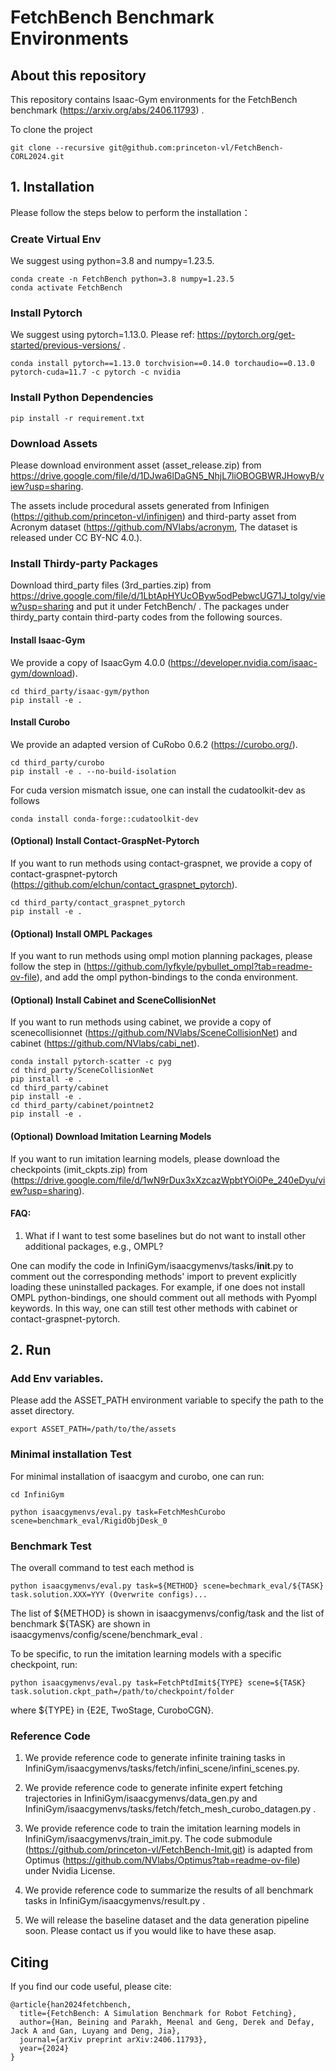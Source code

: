 # FetchBench Benchmark Environments


## About this repository

This repository contains Isaac-Gym environments for the FetchBench benchmark (https://arxiv.org/abs/2406.11793) .

To clone the project

```
git clone --recursive git@github.com:princeton-vl/FetchBench-CORL2024.git
```


## 1. Installation

Please follow the steps below to perform the installation：

### Create Virtual Env

We suggest using python=3.8 and numpy=1.23.5.

```
conda create -n FetchBench python=3.8 numpy=1.23.5
conda activate FetchBench
```

### Install Pytorch

We suggest using pytorch=1.13.0. Please ref: https://pytorch.org/get-started/previous-versions/ .

```
conda install pytorch==1.13.0 torchvision==0.14.0 torchaudio==0.13.0 pytorch-cuda=11.7 -c pytorch -c nvidia
```

### Install Python Dependencies

```
pip install -r requirement.txt
```

### Download Assets

Please download environment asset (asset_release.zip) from https://drive.google.com/file/d/1DJwa6lDaGN5_NhjL7liOBOGBWRJHowyB/view?usp=sharing.

The assets include procedural assets generated from Infinigen (https://github.com/princeton-vl/infinigen) and third-party asset from Acronym dataset (https://github.com/NVlabs/acronym, The dataset is released under CC BY-NC 4.0.).

### Install Thirdy-party Packages

Download third_party files (3rd_parties.zip) from https://drive.google.com/file/d/1LbtApHYUcOByw5odPebwcUG71J_tolgy/view?usp=sharing and put it under FetchBench/ . The packages under thirdy_party contain third-party codes from the following sources.

#### Install Isaac-Gym

We provide a copy of IsaacGym 4.0.0 (https://developer.nvidia.com/isaac-gym/download).

```
cd third_party/isaac-gym/python
pip install -e .
```

#### Install Curobo

We provide an adapted version of CuRobo 0.6.2 (https://curobo.org/).

```
cd third_party/curobo
pip install -e . --no-build-isolation
```

For cuda version mismatch issue, one can install the cudatoolkit-dev as follows

```
conda install conda-forge::cudatoolkit-dev
```

#### (Optional) Install Contact-GraspNet-Pytorch

If you want to run methods using contact-graspnet, we provide a copy of contact-graspnet-pytorch (https://github.com/elchun/contact_graspnet_pytorch).

```
cd third_party/contact_graspnet_pytorch
pip install -e .
```

#### (Optional) Install OMPL Packages

If you want to run methods using ompl motion planning packages, please follow the step in (https://github.com/lyfkyle/pybullet_ompl?tab=readme-ov-file), and add the ompl python-bindings to the conda environment.

#### (Optional) Install Cabinet and SceneCollisionNet

If you want to run methods using cabinet, we provide a copy of scenecollisionnet (https://github.com/NVlabs/SceneCollisionNet) and cabinet (https://github.com/NVlabs/cabi_net).

```
conda install pytorch-scatter -c pyg
cd third_party/SceneCollisionNet
pip install -e .
cd third_party/cabinet
pip install -e .
cd third_party/cabinet/pointnet2
pip install -e .
```

#### (Optional) Download Imitation Learning Models

If you want to run imitation learning models, please download the checkpoints (imit_ckpts.zip) from (https://drive.google.com/file/d/1wN9rDux3xXzcazWpbtYOi0Pe_240eDyu/view?usp=sharing).

#### FAQ:

1. What if I want to test some baselines but do not want to install other additional packages, e.g., OMPL?

One can modify the code in InfiniGym/isaacgymenvs/tasks/__init__.py to comment out the corresponding methods' import to prevent explicitly loading these uninstalled packages. For example, if one does not install OMPL python-bindings, one should comment out all methods with Pyompl keywords. In this way, one can still test other methods with cabinet or contact-graspnet-pytorch.

## 2. Run


### Add Env variables.

Please add the ASSET_PATH environment variable to specify the path to the asset directory.

```
export ASSET_PATH=/path/to/the/assets
```

### Minimal installation Test

For minimal installation of isaacgym and curobo, one can run:

```
cd InfiniGym

python isaacgymenvs/eval.py task=FetchMeshCurobo scene=benchmark_eval/RigidObjDesk_0
```
### Benchmark Test

The overall command to test each method is

``` 
python isaacgymenvs/eval.py task=${METHOD} scene=bechmark_eval/${TASK} task.solution.XXX=YYY (Overwrite configs)...
```

The list of \${METHOD} is shown in isaacgymenvs/config/task and the list of benchmark \${TASK} are shown in isaacgymenvs/config/scene/benchmark_eval .

To be specific, to run the imitation learning models with a specific checkpoint, run:

```
python isaacgymenvs/eval.py task=FetchPtdImit${TYPE} scene=${TASK} task.solution.ckpt_path=/path/to/checkpoint/folder
```
where ${TYPE} in \{E2E, TwoStage, CuroboCGN\}.

### Reference Code

1. We provide reference code to generate infinite training tasks in InfiniGym/isaacgymenvs/tasks/fetch/infini_scene/infini_scenes.py.

2. We provide reference code to generate infinite expert fetching trajectories in InfiniGym/isaacgymenvs/data_gen.py and InfiniGym/isaacgymenvs/tasks/fetch/fetch_mesh_curobo_datagen.py .

3. We provide reference code to train the imitation learning models in InfiniGym/isaacgymenvs/train_imit.py. The code submodule (https://github.com/princeton-vl/FetchBench-Imit.git) is adapted from Optimus (https://github.com/NVlabs/Optimus?tab=readme-ov-file) under Nvidia License.

4. We provide reference code to summarize the results of all benchmark tasks in InfiniGym/isaacgymenvs/result.py .

5. We will release the baseline dataset and the data generation pipeline soon. Please contact us if you would like to have these asap.

## Citing

If you find our code useful, please cite:

```
@article{han2024fetchbench,
  title={FetchBench: A Simulation Benchmark for Robot Fetching},
  author={Han, Beining and Parakh, Meenal and Geng, Derek and Defay, Jack A and Gan, Luyang and Deng, Jia},
  journal={arXiv preprint arXiv:2406.11793},
  year={2024}
}
```


